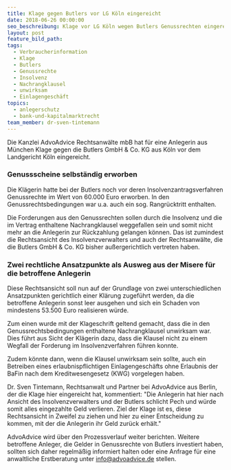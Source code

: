 ```yaml
---
title: Klage gegen Butlers vor LG Köln eingereicht
date: 2018-06-26 00:00:00
seo_beschreibung: Klage vor LG Köln wegen Butlers Genussrechten eingereicht
layout: post
feature_bild_path:
tags:
  - Verbraucherinformation
  - Klage
  - Butlers
  - Genussrechte
  - Insolvenz
  - Nachrangklausel
  - unwirksam
  - Einlagengeschäft
topics:
  - anlegerschutz
  - bank-und-kapitalmarktrecht
team_member: dr-sven-tintemann
---
```


Die Kanzlei AdvoAdvice Rechtsanwälte mbB hat für eine Anlegerin aus München Klage gegen die Butlers GmbH & Co. KG aus Köln vor dem Landgericht Köln eingereicht.

### Genussscheine selbständig erworben

Die Klägerin hatte bei der Butlers noch vor deren Insolvenzantragsverfahren Genussrechte im Wert von 60.000 Euro erworben. In den Genussrechtsbedingungen war u.a. auch ein sog. Rangrücktritt enthalten.

Die Forderungen aus den Genussrechten sollen durch die Insolvenz und die im Vertrag enthaltene Nachrangklausel weggefallen sein und somit nicht mehr an die Anlegerin zur Rückzahlung gelangen können. Das ist zumindest die Rechtsansicht des Insolvenzverwalters und auch der Rechtsanwälte, die die Butlers GmbH & Co. KG bisher außergerichtlich vertreten haben.

### Zwei rechtliche Ansatzpunkte als Ausweg aus der Misere für die betroffene Anlegerin

Diese Rechtsansicht soll nun auf der Grundlage von zwei unterschiedlichen Ansatzpunkten gerichtlich einer Klärung zugeführt werden, da die betroffene Anlegerin sonst leer ausgehen und sich ein Schaden von mindestens 53.500 Euro realisieren würde.

Zum einen wurde mit der Klageschrift geltend gemacht, dass die in den Genussrechtsbedingungen enthaltene Nachrangklausel unwirksam war. Dies führt aus Sicht der Klägerin dazu, dass die Klausel nicht zu einem Wegfall der Forderung im Insolvenzverfahren führen konnte.

Zudem könnte dann, wenn die Klausel unwirksam sein sollte, auch ein Betreiben eines erlaubnispflichtigen Einlagengeschäfts ohne Erlaubnis der BaFin nach dem Kreditwesengesetz (KWG) vorgelegen haben.

Dr. Sven Tintemann, Rechtsanwalt und Partner bei AdvoAdvice aus Berlin, der die Klage hier eingereicht hat, kommentiert: "Die Anlegerin hat hier nach Ansicht des Insolvenzverwalters und der Butlers schlicht Pech und würde somit alles eingezahlte Geld verlieren. Ziel der Klage ist es, diese Rechtsansicht in Zweifel zu ziehen und hier zu einer Entscheidung zu kommen, mit der die Anlegerin ihr Geld zurück erhält."

AdvoAdvice wird über den Prozessverlauf weiter berichten. Weitere betroffene Anleger, die Gelder in Genussrechte von Butlers investiert haben, sollten sich daher regelmäßig informiert halten oder eine Anfrage für eine anwaltliche Erstberatung unter info@advoadvice.de stellen.